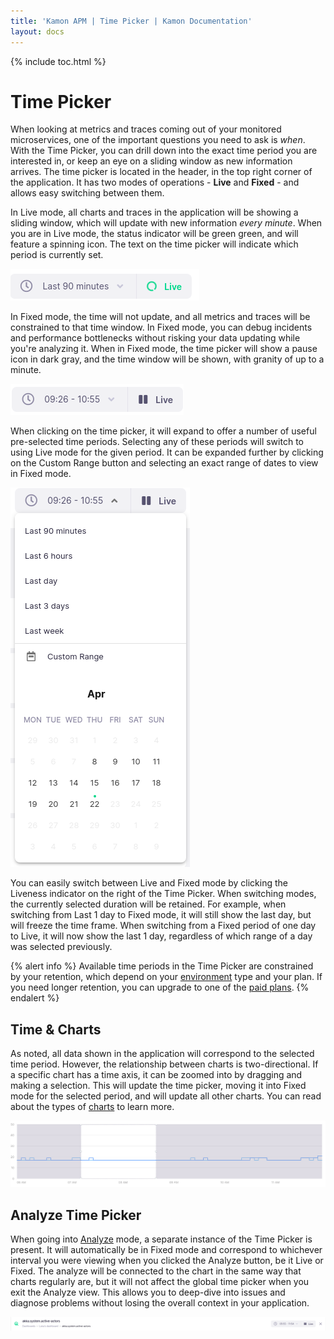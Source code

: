 ```yaml
---
title: 'Kamon APM | Time Picker | Kamon Documentation'
layout: docs
---
```


{% include toc.html %}

Time Picker
============

When looking at metrics and traces coming out of your monitored microservices, one of the important questions you need to ask is _when_. With the Time Picker, you can drill down into the exact time period you are interested in, or keep an eye on a sliding window as new information arrives. The time picker is located in the header, in the top right corner of the application. It has two modes of operations - **Live** and **Fixed** - and allows easy switching between them.

In Live mode, all charts and traces in the application will be showing a sliding window, which will update with new information _every minute_. When you are in Live mode, the status indicator will be green green, and will feature a spinning icon. The text on the time picker will indicate which period is currently set.

<div class="w-100 text-center">
  <img class="img-fluid my-4" src="/assets/img/pages/apm/live-time-picker.png" alt="Live Time Picker">
</div>

In Fixed mode, the time will not update, and all metrics and traces will be constrained to that time window. In Fixed mode, you can debug incidents and performance bottlenecks without risking your data updating while you're analyzing it. When in Fixed mode, the time picker will show a pause icon in dark gray, and the time window will be shown, with granity of up to a minute.

<div class="w-100 text-center">
  <img class="img-fluid my-4" src="/assets/img/pages/apm/fixed-time-picker.png" alt="Fixed Time Picker">
</div>

When clicking on the time picker, it will expand to offer a number of useful pre-selected time periods. Selecting any of these periods will switch to using Live mode for the given period. It can be expanded further by clicking on the Custom Range button and selecting an exact range of dates to view in Fixed mode.


<div class="w-100 text-center">
  <img class="img-fluid my-4" src="/assets/img/pages/apm/expanded-time-picker.png" alt="Expanded Time Picker">
</div>

You can easily switch between Live and Fixed mode by clicking the Liveness indicator on the right of the Time Picker. When switching modes, the currently selected duration will be retained. For example, when switching from Last 1 day to Fixed mode, it will still show the last day, but will freeze the time frame. When switching from a Fixed period of one day to Live, it will now show the last 1 day, regardless of which range of a day was selected previously.

{% alert info %}
Available time periods in the Time Picker are constrained by your retention, which depend on your [environment] type and your plan. If you need longer retention,
you can upgrade to one of the [paid plans].
{% endalert %}

Time &amp; Charts
-----------------

As noted, all data shown in the application will correspond to the selected time period. However, the relationship between charts is two-directional. If a specific chart has a time axis, it can be zoomed into by dragging and making a selection. This will update the time picker, moving it into Fixed mode for the selected period, and will update all other charts. You can read about the types of [charts] to learn more.

<div class="w-100 text-center">
  <img class="img-fluid my-4" src="/assets/img/pages/apm/chart-selection.png" alt="Chart Time Selection">
</div>


Analyze Time Picker
-------------------

When going into [Analyze][analyze] mode, a separate instance of the Time Picker is present. It will automatically be in Fixed mode and correspond to whichever interval you were viewing when you clicked the Analyze button, be it Live or Fixed. The analyze will be connected to the chart in the same way that charts regularly are, but it will not affect the global time picker when you exit the Analyze view. This allows you to deep-dive into issues and diagnose problems without losing the overall context in your application.

<div class="w-100 text-center">
  <img class="img-fluid my-4" src="/assets/img/pages/apm/analyze-time-picker.png" alt="Analyze Time Picker">
</div>

[charts]: ./charts/
[analyze]: ../deep-dive/analyze.md
[paid plans]: ./plans/
[environment]: ./environments/
